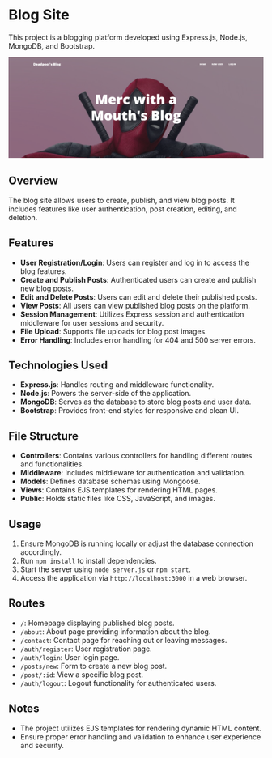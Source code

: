 # Blog Site

This project is a blogging platform developed using Express.js, Node.js, MongoDB, and Bootstrap.

![image](homepage_ui.png)

## Overview

The blog site allows users to create, publish, and view blog posts. It includes features like user authentication, post creation, editing, and deletion.

## Features

- **User Registration/Login**: Users can register and log in to access the blog features.
- **Create and Publish Posts**: Authenticated users can create and publish new blog posts.
- **Edit and Delete Posts**: Users can edit and delete their published posts.
- **View Posts**: All users can view published blog posts on the platform.
- **Session Management**: Utilizes Express session and authentication middleware for user sessions and security.
- **File Upload**: Supports file uploads for blog post images.
- **Error Handling**: Includes error handling for 404 and 500 server errors.

## Technologies Used

- **Express.js**: Handles routing and middleware functionality.
- **Node.js**: Powers the server-side of the application.
- **MongoDB**: Serves as the database to store blog posts and user data.
- **Bootstrap**: Provides front-end styles for responsive and clean UI.

## File Structure

- **Controllers**: Contains various controllers for handling different routes and functionalities.
- **Middleware**: Includes middleware for authentication and validation.
- **Models**: Defines database schemas using Mongoose.
- **Views**: Contains EJS templates for rendering HTML pages.
- **Public**: Holds static files like CSS, JavaScript, and images.

## Usage

1. Ensure MongoDB is running locally or adjust the database connection accordingly.
2. Run `npm install` to install dependencies.
3. Start the server using `node server.js` or `npm start`.
4. Access the application via `http://localhost:3000` in a web browser.

## Routes

- `/`: Homepage displaying published blog posts.
- `/about`: About page providing information about the blog.
- `/contact`: Contact page for reaching out or leaving messages.
- `/auth/register`: User registration page.
- `/auth/login`: User login page.
- `/posts/new`: Form to create a new blog post.
- `/post/:id`: View a specific blog post.
- `/auth/logout`: Logout functionality for authenticated users.

## Notes

- The project utilizes EJS templates for rendering dynamic HTML content.
- Ensure proper error handling and validation to enhance user experience and security.

